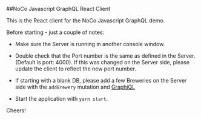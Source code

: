 ##NoCo Javascript GraphQL React Client

This is the React client for the NoCo Javascript GraphQL demo.

Before starting - just a couple of notes:

* Make sure the Server is running in another console window.

* Double check that the Port number is the same as defined in the Server. (Default is port: 4000). If this was changed on the Server side, please update the client to reflect the new port number.

* If starting with a blank DB, please add a few Breweries on the Server side with the `addBrewery` mutation and [GraphiQL](http://localhost:4000/graphql)

* Start the application with `yarn start`.

Cheers!
